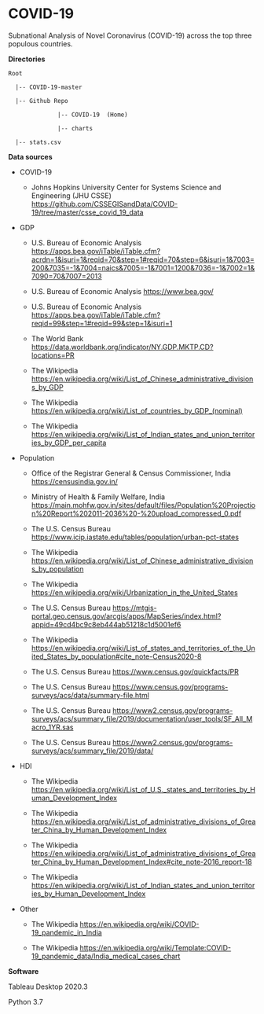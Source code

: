 # COVID-19
Subnational Analysis of Novel Coronavirus (COVID-19) across the top three populous countries.





**Directories**

    Root

      |-- COVID-19-master

      |-- Github Repo

                  |-- COVID-19  (Home)

                  |-- charts

      |-- stats.csv
  

**Data sources**


* COVID-19


    * Johns Hopkins University Center for Systems Science and Engineering (JHU CSSE) 
    https://github.com/CSSEGISandData/COVID-19/tree/master/csse_covid_19_data


* GDP


    * U.S. Bureau of Economic Analysis https://apps.bea.gov/iTable/iTable.cfm?acrdn=1&isuri=1&reqid=70&step=1#reqid=70&step=6&isuri=1&7003=200&7035=-1&7004=naics&7005=-1&7001=1200&7036=-1&7002=1&7090=70&7007=2013 

    * U.S. Bureau of Economic Analysis https://www.bea.gov/ 
    
    * U.S. Bureau of Economic Analysis https://apps.bea.gov/iTable/iTable.cfm?reqid=99&step=1#reqid=99&step=1&isuri=1 

    * The World Bank https://data.worldbank.org/indicator/NY.GDP.MKTP.CD?locations=PR

    * The Wikipedia https://en.wikipedia.org/wiki/List_of_Chinese_administrative_divisions_by_GDP

    * The Wikipedia https://en.wikipedia.org/wiki/List_of_countries_by_GDP_(nominal)

    * The Wikipedia https://en.wikipedia.org/wiki/List_of_Indian_states_and_union_territories_by_GDP_per_capita



* Population

    * Office of the Registrar General & Census Commissioner, India https://censusindia.gov.in/


    * Ministry of Health & Family Welfare, India https://main.mohfw.gov.in/sites/default/files/Population%20Projection%20Report%202011-2036%20-%20upload_compressed_0.pdf


    * The U.S. Census Bureau https://www.icip.iastate.edu/tables/population/urban-pct-states


    * The Wikipedia https://en.wikipedia.org/wiki/List_of_Chinese_administrative_divisions_by_population


    * The Wikipedia https://en.wikipedia.org/wiki/Urbanization_in_the_United_States


    * The U.S. Census Bureau https://mtgis-portal.geo.census.gov/arcgis/apps/MapSeries/index.html?appid=49cd4bc9c8eb444ab51218c1d5001ef6


    * The Wikipedia https://en.wikipedia.org/wiki/List_of_states_and_territories_of_the_United_States_by_population#cite_note-Census2020-8


    * The U.S. Census Bureau https://www.census.gov/quickfacts/PR 


    * The U.S. Census Bureau https://www.census.gov/programs-surveys/acs/data/summary-file.html


    * The U.S. Census Bureau https://www2.census.gov/programs-surveys/acs/summary_file/2019/documentation/user_tools/SF_All_Macro_1YR.sas


    * The U.S. Census Bureau https://www2.census.gov/programs-surveys/acs/summary_file/2019/data/


* HDI


    * The Wikipedia https://en.wikipedia.org/wiki/List_of_U.S._states_and_territories_by_Human_Development_Index 


    * The Wikipedia https://en.wikipedia.org/wiki/List_of_administrative_divisions_of_Greater_China_by_Human_Development_Index 


    * The Wikipedia https://en.wikipedia.org/wiki/List_of_administrative_divisions_of_Greater_China_by_Human_Development_Index#cite_note-2016_report-18


    * The Wikipedia https://en.wikipedia.org/wiki/List_of_Indian_states_and_union_territories_by_Human_Development_Index 


* Other


    * The Wikipedia https://en.wikipedia.org/wiki/COVID-19_pandemic_in_India


    * The Wikipedia https://en.wikipedia.org/wiki/Template:COVID-19_pandemic_data/India_medical_cases_chart


**Software**

Tableau Desktop 2020.3

Python 3.7
